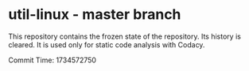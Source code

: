 # util-linux - master branch

This repository contains the frozen state of the repository.
Its history is cleared. It is used only for static code
analysis with Codacy.

Commit Time: 1734572750
